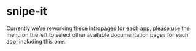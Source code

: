# snipe-it

Currently we're reworking these intropages for each app, please use the menu on the left to select other available documentation pages for each app, including this one.
